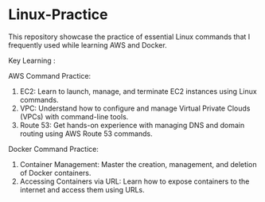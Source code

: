 # Linux-Practice
This repository showcase the practice of essential Linux commands that I frequently used while learning AWS and Docker. 

Key Learning :

AWS Command Practice:
  1) EC2: Learn to launch, manage, and terminate EC2 instances using Linux commands.
  2) VPC: Understand how to configure and manage Virtual Private Clouds (VPCs) with command-line tools.
  3) Route 53: Get hands-on experience with managing DNS and domain routing using AWS Route 53 commands.
  
Docker Command Practice:
  1) Container Management: Master the creation, management, and deletion of Docker containers.
  2) Accessing Containers via URL: Learn how to expose containers to the internet and access them using URLs.
